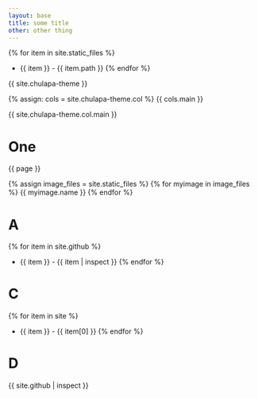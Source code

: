 ```yaml
---
layout: base
title: some title
other: other thing 
---
```


{% for item in site.static_files %}
-  {{ item }} - {{ item.path }}
{% endfor %}

{{ site.chulapa-theme }}

{% assign: cols = site.chulapa-theme.col %}
{{ cols.main  }}

{{ site.chulapa-theme.col.main }}
# One
{{ page }}

{% assign image_files = site.static_files %}
{% for myimage in image_files %}
  {{ myimage.name }}
{% endfor %}

# A
{% for item in site.github %}
-  {{ item }} - {{ item | inspect }}
{% endfor %}

# C
{% for item in site %}
-  {{ item }} - {{ item[0] }}
{% endfor %}

# D

{{ site.github | inspect }}
